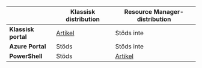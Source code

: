 |  | **Klassisk distribution**  |  **Resource Manager-distribution**  |
|----------------------------------------|--------------|------------------------|
| **Klassisk portal** | [Artikel](../articles/vpn-gateway/vpn-gateway-point-to-site-create.md) | Stöds inte |
| **Azure Portal** |  Stöds  |  Stöds inte  |
| **PowerShell** | Stöds | [Artikel](../articles/vpn-gateway/vpn-gateway-howto-point-to-site-rm-ps.md)|




<!--HONumber=Sep16_HO4-->


